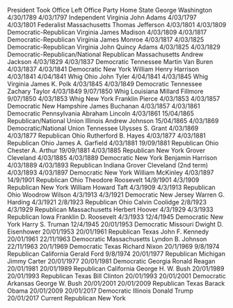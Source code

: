 President	Took Office	Left Office	Party	Home State
George Washington	4/30/1789	4/03/1797	Independent 	Virginia
John Adams	4/03/1797	4/03/1801	Federalist 	Massachusetts
Thomas Jefferson	4/03/1801	4/03/1809	Democratic-Republican 	Virginia
James Madison	4/03/1809	4/03/1817	Democratic-Republican 	Virginia
James Monroe	4/03/1817	4/03/1825	Democratic-Republican 	Virginia
John Quincy Adams	4/03/1825	4/03/1829	Democratic-Republican/National Republican 	Massachusetts
Andrew Jackson	4/03/1829	4/03/1837	Democratic 	Tennessee
Martin Van Buren	4/03/1837	4/03/1841	Democratic 	New York
William Henry Harrison	4/03/1841	4/04/1841	Whig	Ohio
John Tyler	4/04/1841	4/03/1845	Whig	Virginia
James K. Polk	4/03/1845	4/03/1849	Democratic 	Tennessee
Zachary Taylor	4/03/1849	9/07/1850	Whig	Louisiana
Millard Fillmore	9/07/1850	4/03/1853	Whig	New York
Franklin Pierce	4/03/1853	4/03/1857	Democratic 	New Hampshire
James Buchanan	4/03/1857	4/03/1861	Democratic 	Pennsylvania
Abraham Lincoln	4/03/1861	15/04/1865	Republican/National Union	Illinois
Andrew Johnson	15/04/1865	4/03/1869	Democratic/National Union	Tennessee
Ulysses S. Grant	4/03/1869	4/03/1877	Republican 	Ohio
Rutherford B. Hayes	4/03/1877	4/03/1881	Republican 	Ohio
James A. Garfield	4/03/1881	19/09/1881	Republican 	Ohio
Chester A. Arthur	19/09/1881	4/03/1885	Republican 	New York
Grover Cleveland	4/03/1885	4/03/1889	Democratic 	New York
Benjamin Harrison	4/03/1889	4/03/1893	Republican 	Indiana
Grover Cleveland (2nd term)	4/03/1893	4/03/1897	Democratic 	New York
William McKinley	4/03/1897	14/9/1901	Republican 	Ohio
Theodore Roosevelt	14/9/1901	4/3/1909	Republican 	New York
William Howard Taft	4/3/1909	4/3/1913	Republican 	Ohio
Woodrow Wilson	4/3/1913	4/3/1921	Democratic 	New Jersey
Warren G. Harding	4/3/1921	2/8/1923	Republican 	Ohio
Calvin Coolidge	2/8/1923	4/3/1929	Republican 	Massachusetts
Herbert Hoover	4/3/1929	4/3/1933	Republican 	Iowa
Franklin D. Roosevelt	4/3/1933	12/4/1945	Democratic	New York
Harry S. Truman	12/4/1945	20/01/1953	Democratic	Missouri
Dwight D. Eisenhower	20/01/1953	20/01/1961	Republican 	Texas
John F. Kennedy	20/01/1961	22/11/1963	Democratic	Massachusetts
Lyndon B. Johnson	22/11/1963	20/1/1969	Democratic	Texas
Richard Nixon	20/1/1969	9/8/1974	Republican	California
Gerald Ford	9/8/1974	20/01/1977	Republican	Michigan
Jimmy Carter	20/01/1977	20/01/1981	Democratic 	Georgia
Ronald Reagan	20/01/1981	20/01/1989	Republican 	California
George H. W. Bush	20/01/1989	20/01/1993	Republican 	Texas
Bill Clinton	20/01/1993	20/01/2001	Democratic 	Arkansas
George W. Bush	20/01/2001	20/01/2009	Republican 	Texas
Barack Obama	20/01/2009	20/01/2017	Democratic   	Illinois
Donald Trump	20/01/2017	Current	Republican	New York
